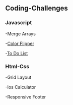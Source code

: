 ## Coding-Challenges
<h3>Javascript</h3>

-Merge Arrays

-<a href="https://banugungor.github.io/Coding-Challenges/Javascript/Color%20Flipper/hex.html" rel="nofollow">Color Flipper</a>

-<a href="https://banugungor.github.io/Coding-Challenges/Javascript/To-Do%20List/">To Do List</a></a>

<h3>Html-Css</h3>

-Grid Layout

-Ios Calculator 

-Responsive Footer
